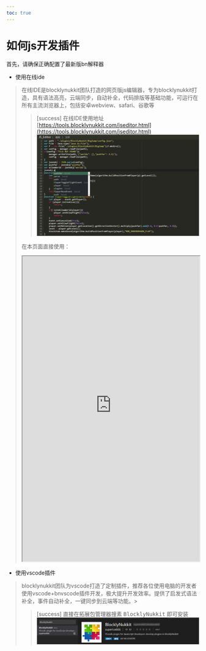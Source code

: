 ```yaml
---  
toc: true  
---  
```

#  如何js开发插件  
首先，请确保正确配置了最新版bn解释器  
- 使用在线ide  
> 在线IDE是blocklynukkit团队打造的网页版js编辑器，专为blocklynukkit打造，具有语法高亮，云端同步，自动补全，代码排版等基础功能，可运行在所有主流浏览器上，包括安卓webview、safari、谷歌等  
> >[success] 在线IDE使用地址 [https://tools.blocklynukkit.com/jseditor.html](https://tools.blocklynukkit.com/jseditor.html)  
> > ![](../../images/screenshot_1590291306297.png)  
>  
> 在本页面直接使用：  
> <iframe src="https://tools.blocklynukkit.com/jseditor.html" width="100%" height="800px"></iframe>  
- 使用vscode插件  
> blocklynukkit团队为vscode打造了定制插件，推荐各位使用电脑的开发者使用vscode+bnvscode插件开发，极大提升开发效率。提供了启发式语法补全，事件自动补全，一键同步到云端等功能。>  
> >[success] 直接在拓展包管理器搜素 <kbd>BlocklyNukkit</kbd> 即可安装  
> > ![](../../images/screenshot_1590291788566.png)